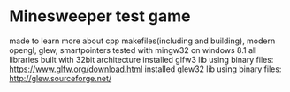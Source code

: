 # Minesweeper test game


made to learn more about cpp makefiles(including and building), modern opengl, glew, smartpointers
tested with mingw32 on windows 8.1
all libraries built with 32bit architecture
installed glfw3 lib using binary files: https://www.glfw.org/download.html
installed glew32 lib using binary files: http://glew.sourceforge.net/
